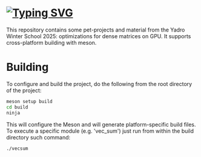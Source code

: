 # [![Typing SVG](https://readme-typing-svg.herokuapp.com?font=Fira+Code&pause=1000&random=false&width=600&lines=Yadro+Winter+Hack+2025)](https://git.io/typing-svg)
This repository contains some pet-projects and material from the Yadro Winter School 2025: optimizations for dense matrices on GPU. It supports cross-platform building with meson. 

# Building
To configure and build the project, do the following from the root directory of the project:
```bash
meson setup build
cd build
ninja
```
This will configure the Meson and will generate platform-specific build files. To execute a specific module (e.g. 'vec_sum') just run from within the build directory such command:
```bash
./vecsum
```
